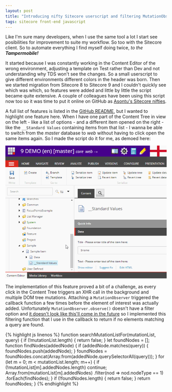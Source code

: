 ```yaml
---
layout: post
title: "Introducing nifty Sitecore userscript and filtering MutationObserver events"
tags: sitecore front-end javascript
---
```


Like I'm sure many developers, when I use the same tool a lot I start see posibilities for improvement to suite my workflow. So too with the Sitecore client. So to automate everything I find myself doing twice, _to the **Tampermobile!**_

It started because I was constantly working in the Content Editor of the wrong environment, adjusting a template on Test rather than Dev and not understanding why TDS won't see the changes. So a small userscript to give different environments different colors in the header was born. Then we started migration from Sitecore 8 to Sitecore 9 and I couldn't quickly see which was which, so features were added and little by little the script became quite extensive. A couple of colleagues have been using this script now too so it was time to put it online on GitHub as [Asontu's Sitecore nifties](https://github.com/asontu/Asontus-Sitecore-nifties).

A full list of features is listed in the [GitHub README](https://github.com/asontu/Asontus-Sitecore-nifties#features), but I wanted to highlight one feature here. When I have one part of the Content Tree in view on the left - like a list of options - and a different item opened on the right - like the `__Standard Values` containing items from that list - I wanna be able to switch from the _master_ database to _web_ without having to click open the same items again. So I made the script do it for me, as demoed here:

![Switch database and continue](https://github.com/asontu/Asontus-Sitecore-nifties/raw/master/assets/continue-to-tree.gif)

The implementation of this feature proved a bit of a challenge, as every click in the Content Tree triggers an XHR call in the background and multiple DOM tree mutations. Attaching a `MutationObserver` triggered the callback function a few times before the element of interest was actually added. Unfortunately `MutationObserver.observe()` doesn't have a filter option and [it doesn't look like this'll come in the future](https://github.com/whatwg/dom/issues/77#issuecomment-372568780) so I implemented this filtering function that I use in the callback to return if no elements matching a query are found.

{% highlight js linenos %}
function searchMutationListFor(mutationList, query) {
	if (!mutationList.length) {
		return false;
	}
	let foundNodes = [];
	function findNodes(addedNode) {
		if (addedNode.matches(query)) {
			foundNodes.push(addedNode);
		}
		foundNodes = foundNodes.concat(Array.from(addedNode.querySelectorAll(query)));
	}
	for (let m = 0; m < mutationList.length; m++) {
		if (!mutationList[m].addedNodes.length) continue;
		Array.from(mutationList[m].addedNodes)
			.filter(nod => nod.nodeType == 1)
			.forEach(findNodes);
	}
	if (!foundNodes.length) {
		return false;
	}
	return foundNodes;
}
{% endhighlight %}

